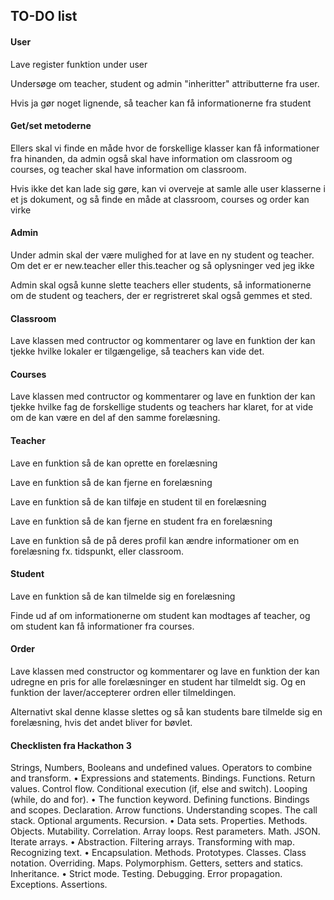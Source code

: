 ## **TO-DO list**

#### **User**

Lave register funktion under user

Undersøge om teacher, student og admin "inheritter"
attributterne fra user.

Hvis ja gør noget lignende, så teacher kan få informationerne fra student

#### **Get/set metoderne**

Ellers skal vi finde en måde hvor de forskellige klasser kan få informationer fra hinanden, da admin også skal have information om classroom og courses, og teacher skal have information om classroom.

Hvis ikke det kan lade sig gøre, kan vi overveje at samle alle user klasserne i et js dokument, og så finde en måde at classroom, courses og order kan virke 

#### **Admin**

Under admin skal der være mulighed for at lave en ny student og teacher. Om det er er new.teacher eller this.teacher og så oplysninger ved jeg ikke

Admin skal også kunne slette teachers eller students, så informationerne om de student og teachers, der er regristreret skal også gemmes et sted. 

#### **Classroom**

Lave klassen med contructor og kommentarer og lave en funktion der kan tjekke hvilke lokaler er tilgængelige, så teachers kan vide det.

#### **Courses**

Lave klassen med contructor og kommentarer og lave en funktion der kan tjekke hvilke fag de forskellige students og teachers har klaret, for at vide om de kan være en del af den samme forelæsning.


#### **Teacher**

Lave en funktion så de kan oprette en forelæsning

Lave en funktion så de kan fjerne en forelæsning

Lave en funktion så de kan tilføje en student til en forelæsning

Lave en funktion så de kan fjerne en student fra en forelæsning

Lave en funktion så de på deres profil kan ændre informationer om en forelæsning fx. tidspunkt, eller classroom.

#### **Student**

Lave en funktion så de kan tilmelde sig en forelæsning

Finde ud af om informationerne om student kan modtages af teacher, og om student kan få informationer fra courses.

#### **Order**

Lave klassen med constructor og kommentarer og lave en funktion der kan udregne en pris for alle forelæsninger en student har tilmeldt sig. Og en funktion der laver/accepterer ordren eller tilmeldingen.

Alternativt skal denne klasse slettes og så kan students bare tilmelde sig en forelæsning, hvis det andet bliver for bøvlet.  







#### **Checklisten fra Hackathon 3**

 Strings, Numbers, Booleans and undefined values. Operators to combine and transform.
• Expressions and statements. Bindings. Functions. Return values. Control flow. Conditional
execution (if, else and switch). Looping (while, do and for).
• The function keyword. Defining functions. Bindings and scopes. Declaration. Arrow functions.
Understanding scopes. The call stack. Optional arguments. Recursion.
• Data sets. Properties. Methods. Objects. Mutability. Correlation. Array loops. Rest parameters.
Math. JSON. Iterate arrays.
• Abstraction. Filtering arrays. Transforming with map. Recognizing text.
• Encapsulation. Methods. Prototypes. Classes. Class notation. Overriding. Maps. Polymorphism.
Getters, setters and statics. Inheritance.
• Strict mode. Testing. Debugging. Error propagation. Exceptions. Assertions.